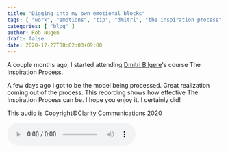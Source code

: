 ```yaml
---
title: "Digging into my own emotional blocks"
tags: [ "work", "emotions", "tip", "dmitri", "the inspiration process" ]
categories: [ "blog" ]
author: Rob Nugen
draft: false
date: 2020-12-27T08:02:03+09:00
---
```


A couple months ago, I started attending [Dmitri Bilgere](https://www.dmitrib.com/)'s course The Inspiration
Process.


A few days ago I got to be the model being processed.  Great
realization coming out of the process. This recording shows how
effective The Inspiration Process can be. I hope you enjoy it.  I
certainly did!

This audio is Copyright©Clarity Communications 2020

<audio controls>
  <source src="//b.robnugen.com/rob/presentations/weekly-alignments/2020/2020_dec_Rob_Demo_From_TIP2_Mod_4_Coaching_Call.ogg" type="audio/ogg">
  <source src="//b.robnugen.com/rob/presentations/weekly-alignments/2020/2020_dec_Rob_Demo_From_TIP2_Mod_4_Coaching_Call.mp3" type="audio/mpeg">
  Your browser does not support this audio content.
</audio>
